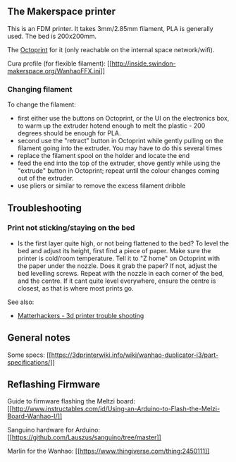 ## The Makerspace printer

This is an FDM printer. It takes 3mm/2.85mm filament, PLA is generally used. The bed is 200x200mm.

The [Octoprint](http://192.168.1.12/) for it (only reachable on the internal space network/wifi).

Cura profile (for flexible filament): [[http://inside.swindon-makerspace.org/WanhaoFFX.ini]]

### Changing filament

To change the filament:
- first either use the buttons on Octoprint, or the UI on the electronics box, to warm up the extruder hotend enough to melt the plastic - 200 degrees should be enough for PLA.
- second use the "retract" button in Octoprint while gently pulling on the filament going into the extruder. You may have to do this several times
- replace the filament spool on the holder and locate the end
- feed the end into the top of the extruder, shove gently while using the "extrude" button in Octoprint; repeat until the colour changes coming out of the extruder.
- use pliers or similar to remove the excess filament dribble

## Troubleshooting

### Print not sticking/staying on the bed

- Is the first layer quite high, or not being flattened to the bed? To level the bed and adjust its height, first find a piece of paper. Make sure the printer is cold/room temperature. Tell it to "Z home" on Octoprint with the paper under the nozzle. Does it grab the paper? If not, adjust the bed levelling screws. Repeat with the nozzle in each corner of the bed, and the centre. If it cant quite level everywhere, ensure the centre is closest, as that is where most prints go.

See also:
- [Matterhackers - 3d printer trouble shooting](https://www.matterhackers.com/articles/3d-printer-troubleshooting-guide)


## General notes

Some specs: [[https://3dprinterwiki.info/wiki/wanhao-duplicator-i3/part-specifications/]]

## Reflashing Firmware
Guide to firmware flashing the Meltzi board: [[http://www.instructables.com/id/Using-an-Arduino-to-Flash-the-Melzi-Board-Wanhao-I/]]

Sanguino hardware for Arduino: [[https://github.com/Lauszus/sanguino/tree/master]]

Marlin for the Wanhao: [[https://www.thingiverse.com/thing:2450111]]